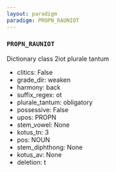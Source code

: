 ```yaml
---
layout: paradigm
paradigm: PROPN_RAUNIOT
---
```

### ` PROPN_RAUNIOT `

Dictionary class 2iot plurale tantum
* clitics: False
* grade_dir: weaken
* harmony: back
* suffix_regex: ot
* plurale_tantum: obligatory
* possessive: False
* upos: PROPN
* stem_vowel: None
* kotus_tn: 3
* pos: NOUN
* stem_diphthong: None
* kotus_av: None
* deletion: t
